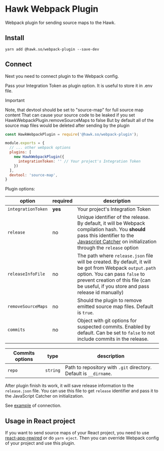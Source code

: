 # Hawk Webpack Plugin
Webpack plugin for sending source maps to the Hawk.

## Install 

```
yarn add @hawk.so/webpack-plugin --save-dev
```

## Connect

Next you need to connect plugin to the Webpack config.

Pass your Integration Token as plugin option. It is useful to store it in .env file.

> [!IMPORTANT]
> Note, that devtool should be set to "source-map" for full source map content
> That can cause your source code to be leaked if you set HawkWebpackPlugin.removeSourceMaps to false
> But by default all of the source map files would be deleted after sending by the plugin 

```js
const HawkWebpackPlugin = require('@hawk.so/webpack-plugin');

module.exports = {
  // ... other webpack options
  plugins: [
    new HawkWebpackPlugin({
      integrationToken: '' // Your project's Integration Token
    })
  ],
  devtool: 'source-map',
}
```

Plugin options:

| option | required | description | 
| -- | -- | -- |
| `integrationToken` | **yes** | Your project's Integration Token | 
| `release` | no | Unique identifier of the release. By default, it will be Webpack compilation hash. You **should** pass this identifier to the [Javascript Catcher](https://github.com/codex-team/hawk.javascript) on initialization through the `release` option |
| `releaseInfoFile` | no | The path where `release.json` file will be created. By default, it will be got from Webpack `output.path` option. You can pass `false` to prevent creation of this file (can be useful, if you store and pass release id manually) |
| `removeSourceMaps` | no | Should the plugin to remove emitted source map files. Default is `true`. |
| `commits` | no | Object with git options for suspected commits. Enabled by default. Can be set to `false` to not include commits in the release. |

| Commits options | type | description |
| -- | -- | -- |
| `repo` | `string` | Path to repository with `.git` directory. Default is `__dirname`. |

After plugin finish its work, it will save release information to the `release.json` file. 
You can use this file to get `release` identifier and pass it to the JavaScript Catcher on initialization. 

See [example](/example) of connection. 

## Usage in React project

If you want to send source maps of your React project, you need to use [react-app-rewired](https://github.com/timarney/react-app-rewired) or do `yarn eject`. Then you can override Webpack config of your project and use this plugin.
